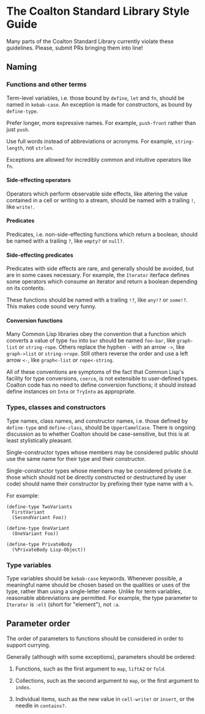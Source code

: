 # The Coalton Standard Library Style Guide

Many parts of the Coalton Standard Library currently violate these guidelines. Please,
submit PRs bringing them into line!

## Naming

### Functions and other terms

Term-level variables, i.e. those bound by `define`, `let` and `fn`, should be named in
`kebab-case`. An exception is made for constructors, as bound by `define-type`.

Prefer longer, more expressive names. For example, `push-front` rather than just
`push`.

Use full words instead of abbreviations or acronyms. For example, `string-length`, not
`strlen`.

Exceptions are allowed for incredibly common and intuitive operators like `fn`.

#### Side-effecting operators

Operators which perform observable side effects, like altering the value contained in a
cell or writing to a stream, should be named with a trailing `!`, like `write!`.

#### Predicates

Predicates, i.e. non-side-effecting functions which return a boolean, should be named with
a trailing `?`, like `empty?` or `null?`.

#### Side-effecting predicates

Predicates with side effects are rare, and generally should be avoided, but are in some
cases necessary. For example, the `Iterator` iterface defines some operators which consume
an iterator and return a boolean depending on its contents.

These functions should be named with a trailing `!?`, like `any!?` or `some!?`. This makes
code sound very funny.

#### Conversion functions

Many Common Lisp libraries obey the convention that a function which converts a value of
type `foo` into `bar` should be named `foo-bar`, like `graph-list` or
`string-rope`. Others replace the hyphen `-` with an arrow `->`, like `graph->list` or
`string->rope`. Still others reverse the order and use a left arrow `<-`, like
`graph<-list` or `rope<-string`.

All of these conventions are symptoms of the fact that Common Lisp's facility for type
conversions, `coerce`, is not extensible to user-defined types. Coalton code has no need
to define conversion functions; it should instead define instances on `Into` or `TryInto`
as appropriate.

### Types, classes and constructors

Type names, class names, and constructor names, i.e. those defined by `define-type` and
`define-class`, should be `UpperCamelCase`. There is ongoing discussion as to whether
Coalton should be case-sensitive, but this is at least stylistically pleasant.

Single-constructor types whose members may be considered public should use the same name
for their type and their constructor.

Single-constructor types whose members may be considered private (i.e. those which should
not be directly constructed or destructured by user code) should name their constructor by
prefixing their type name with a `%`.

For example:

```
(define-type TwoVariants
  FirstVariant
  (SecondVariant Foo))

(define-type OneVariant
  (OneVariant Foo))

(define-type PrivateBody
  (%PrivateBody Lisp-Object))
```

### Type variables

Type variables should be `kebab-case` keywords. Whenever possible, a meaningful name
should be chosen based on the qualities or uses of the type, rather than using a
single-letter name. Unlike for term variables, reasonable abbreviations are permitted. For
example, the type parameter to `Iterator` is `:elt` (short for "element"), not `:a`.

## Parameter order

The order of parameters to functions should be considered in order to support currying.

Generally (although with some exceptions), parameters should be ordered:

1. Functions, such as the first argument to `map`, `liftA2` or `fold`.

2. Collections, such as the second argument to `map`, or the first argument to `index`.

3. Individual items, such as the new value in `cell-write!` or `insert`, or the needle in
   `contains?`.
